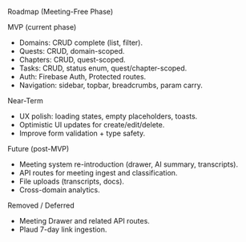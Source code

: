 Roadmap (Meeting-Free Phase)

MVP (current phase)
- Domains: CRUD complete (list, filter).
- Quests: CRUD, domain-scoped.
- Chapters: CRUD, quest-scoped.
- Tasks: CRUD, status enum, quest/chapter-scoped.
- Auth: Firebase Auth, Protected routes.
- Navigation: sidebar, topbar, breadcrumbs, param carry.

Near-Term
- UX polish: loading states, empty placeholders, toasts.
- Optimistic UI updates for create/edit/delete.
- Improve form validation + type safety.

Future (post-MVP)
- Meeting system re-introduction (drawer, AI summary, transcripts).
- API routes for meeting ingest and classification.
- File uploads (transcripts, docs).
- Cross-domain analytics.

Removed / Deferred
- Meeting Drawer and related API routes.
- Plaud 7-day link ingestion.
